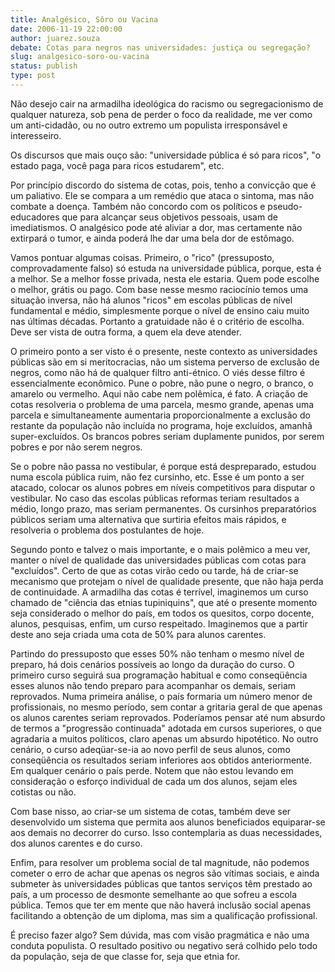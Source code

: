 ```yaml
---
title: Analgésico, Sôro ou Vacina
date: 2006-11-19 22:00:00
author: juarez.souza
debate: Cotas para negros nas universidades: justiça ou segregação? 
slug: analgesico-soro-ou-vacina
status: publish 
type: post
---
```


Não desejo cair na armadilha ideológica do racismo ou segregacionismo de qualquer natureza, sob pena de perder o foco da realidade, me ver como um anti-cidadão, ou no outro extremo um populista irresponsável e interesseiro.  

Os discursos que mais ouço são: "universidade pública é só para ricos", "o estado paga, você paga para ricos estudarem", etc.  

Por princípio discordo do sistema de cotas, pois, tenho a convicção que é um paliativo. Ele se compara a um remédio que ataca o sintoma, mas não combate a doença. Também não concordo com os políticos e pseudo-educadores que para alcançar seus objetivos pessoais, usam de imediatismos. O analgésico pode até aliviar a dor, mas certamente não extirpará o tumor, e ainda poderá lhe dar uma bela dor de estômago.  

Vamos pontuar algumas coisas. Primeiro, o "rico" (pressuposto, comprovadamente falso) só estuda na universidade pública, porque, esta é a melhor. Se a melhor fosse privada, nesta ele estaria. Quem pode escolhe o melhor, grátis ou pago. Com base nesse mesmo raciocínio temos uma situação inversa, não há alunos "ricos" em escolas públicas de nível fundamental e médio, simplesmente porque o nível de ensino caiu muito nas últimas décadas. Portanto a gratuidade não é o critério de escolha. Deve ser vista de outra forma, a quem ela deve atender.  

O primeiro ponto a ser visto é o presente, neste contexto as universidades públicas são em si meritocracias, não um sistema perverso de exclusão de negros, como não há de qualquer filtro anti-étnico. O viés desse filtro é essencialmente econômico. Pune o pobre, não pune o negro, o branco, o amarelo ou vermelho. Aqui não cabe nem polêmica, é fato. A criação de cotas resolveria o problema de uma parcela, mesmo grande, apenas uma parcela e simultaneamente aumentaria proporcionalmente a exclusão do restante da população não incluída no programa, hoje excluídos, amanhã super-excluídos. Os brancos pobres seriam duplamente punidos, por serem pobres e por não serem negros.  

Se o pobre não passa no vestibular, é porque está despreparado, estudou numa escola pública ruim, não fez cursinho, etc. Esse é um ponto a ser atacado, colocar os alunos pobres em níveis competitivos para disputar o vestibular. No caso das escolas públicas reformas teriam resultados a médio, longo prazo, mas seriam permanentes. Os cursinhos preparatórios públicos seriam uma alternativa que surtiria efeitos mais rápidos, e resolveria o problema dos postulantes de hoje.  

Segundo ponto e talvez o mais importante, e o mais polêmico a meu ver, manter o nível de qualidade das universidades públicas com cotas para "excluídos". Certo de que as cotas virão cedo ou tarde, há de criar-se mecanismo que protejam o nível de qualidade presente, que não haja perda de continuidade. A armadilha das cotas é terrível, imaginemos um curso chamado de "ciência das etnias tupiniquins", que até o presente momento seja considerado o melhor do país, em todos os quesitos, corpo docente, alunos, pesquisas, enfim, um curso respeitado. Imaginemos que a partir deste ano seja criada uma cota de 50% para alunos carentes.   

Partindo do pressuposto que esses 50% não tenham o mesmo nível de preparo, há dois cenários possíveis ao longo da duração do curso. O primeiro curso seguirá sua programação habitual e como conseqüência esses alunos não tendo preparo para acompanhar os demais, seriam reprovados. Numa primeira análise, o país formaria um número menor de profissionais, no mesmo período, sem contar a gritaria geral de que apenas os alunos carentes seriam reprovados. Poderíamos pensar até num absurdo de termos a "progressão continuada" adotada em cursos superiores, o que agradaria a muitos políticos, claro apenas um absurdo hipotético. No outro cenário, o curso adeqüar-se-ia ao novo perfil de seus alunos, como conseqüência os resultados seriam inferiores aos obtidos anteriormente. Em qualquer cenário o país perde. Notem que não estou levando em consideração o esforço individual de cada um dos alunos, sejam eles cotistas ou não.  

Com base nisso, ao criar-se um sistema de cotas, também deve ser desenvolvido um sistema que permita aos alunos beneficiados equiparar-se aos demais no decorrer do curso. Isso contemplaria as duas necessidades, dos alunos carentes e do curso.  

Enfim, para resolver um problema social de tal magnitude, não podemos cometer o erro de achar que apenas os negros são vítimas sociais, e ainda submeter às universidades públicas que tantos serviços têm prestado ao país, a um processo de desmonte semelhante ao que sofreu a escola pública. Temos que ter em mente que não haverá inclusão social apenas facilitando a obtenção de um diploma, mas sim a qualificação profissional.  

É preciso fazer algo? Sem dúvida, mas com visão pragmática e não uma conduta populista. O resultado positivo ou negativo será colhido pelo todo da população, seja de que classe for, seja que etnia for.
